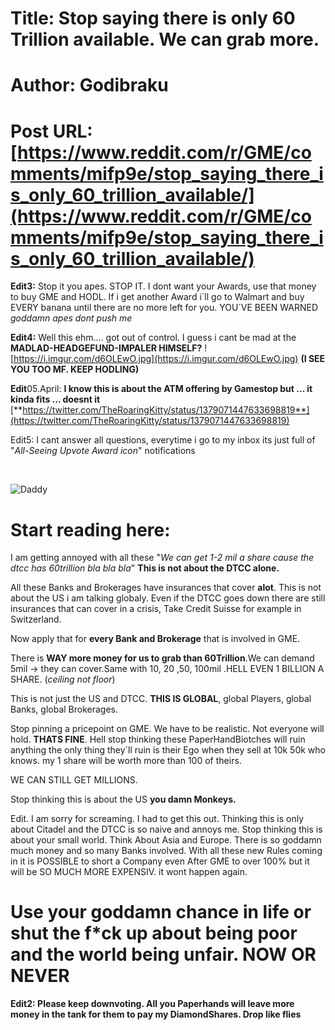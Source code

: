# Title: Stop saying there is only 60 Trillion available. We can grab more.
# Author: Godibraku
# Post URL: [https://www.reddit.com/r/GME/comments/mifp9e/stop_saying_there_is_only_60_trillion_available/](https://www.reddit.com/r/GME/comments/mifp9e/stop_saying_there_is_only_60_trillion_available/)


**Edit3:** Stop it you apes. STOP IT. I dont want your Awards, use that money to buy GME and HODL. If i get another Award i´ll go to Walmart and buy EVERY banana until there are no more left for you. YOU´VE BEEN WARNED *goddamn apes dont push me*

**Edit4:** Well this ehm.... got out of control. I guess i cant be mad at the **MADLAD-HEADGEFUND-IMPALER HIMSELF?** ![https://i.imgur.com/d6OLEwO.jpg](https://i.imgur.com/d6OLEwO.jpg) **(I SEE YOU TOO MF. KEEP HODLING)**

  
**Edit**05.April:  **I know this is about the ATM offering by Gamestop but ... it kinda fits ... doesnt it** [**https://twitter.com/TheRoaringKitty/status/1379071447633698819**](https://twitter.com/TheRoaringKitty/status/1379071447633698819)

Edit5: I cant answer all questions, everytime i go to my inbox its just full of "*All-Seeing Upvote Award icon*" notifications

&#x200B;

![Daddy](https://preview.redd.it/g3n6fmhz8rq61.jpg?width=650&format=pjpg&auto=webp&s=b57709ac63879361255bcf6e0746bba9c4618fb6)

# Start reading here:

I am getting annoyed with all these "*We can get 1-2 mil a share cause the dtcc has 60trillion bla bla bla*" **This is not about the DTCC alone.**

All these Banks and Brokerages have insurances that cover **alot**. This is not about the US i am talking globaly. Even if the DTCC goes down there are still insurances that can cover in a crisis, Take Credit Suisse for example in Switzerland.

Now apply that for **every Bank and Brokerage** that is involved in GME.

There is **WAY more money for us to grab than 60Trillion**.We can demand 5mil -> they can cover.Same with 10, 20 ,50, 100mil .HELL EVEN 1 BILLION A SHARE. (*ceiling not floor*)

This is not just the US and DTCC. **THIS IS GLOBAL**, global Players, global Banks, global Brokerages.

Stop pinning a pricepoint on GME. We have to be realistic. Not everyone will hold. **THATS FINE**. Hell stop thinking these PaperHandBiotches will ruin anything the only thing they´ll ruin is their Ego when they sell at 10k 50k who knows. my 1 share will be worth more than 100 of theirs.

WE CAN STILL GET MILLIONS.

Stop thinking this is about the US **you damn Monkeys.**

Edit. I am sorry for screaming. I had to get this out. Thinking this is only about Citadel and the DTCC is so naive and annoys me. Stop thinking this is about your small world. Think About Asia and Europe. There is so goddamn much money and so many Banks involved. With all these new Rules coming in it is POSSIBLE to short a Company even After GME to over 100% but it will be SO MUCH MORE EXPENSIV. it wont happen again.

# Use your goddamn chance in life or shut the f*ck up about being poor and the world being unfair. NOW OR NEVER

**Edit2: Please keep downvoting. All you Paperhands will leave more money in the tank for them to pay my DiamondShares. Drop like flies**